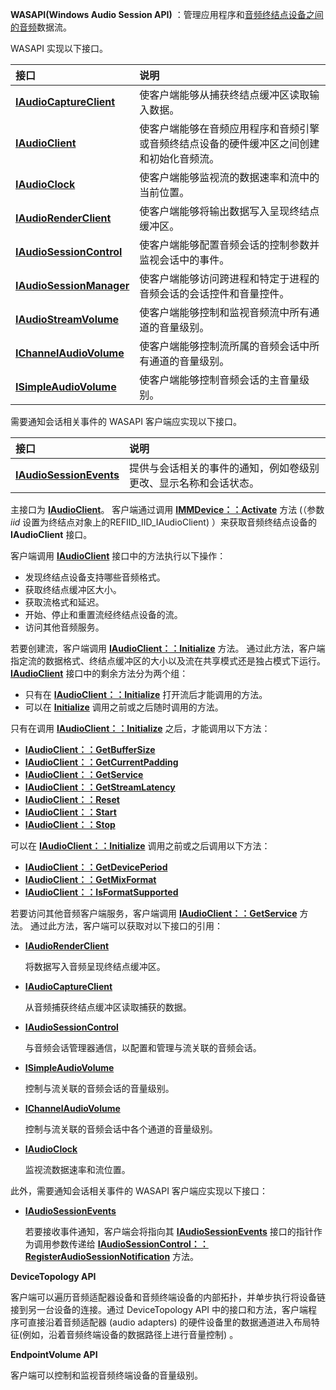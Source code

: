 **WASAPI(Windows Audio Session API)** ：管理应用程序和[音频终结点设备之间的音频](https://docs.microsoft.com/zh-cn/windows/win32/coreaudio/audio-endpoint-devices)数据流。

WASAPI 实现以下接口。

| 接口                                                         | 说明                                                         |
| :----------------------------------------------------------- | :----------------------------------------------------------- |
| [**IAudioCaptureClient**](https://docs.microsoft.com/zh-CN/windows/desktop/api/Audioclient/nn-audioclient-iaudiocaptureclient) | 使客户端能够从捕获终结点缓冲区读取输入数据。                 |
| [**IAudioClient**](https://docs.microsoft.com/zh-CN/windows/desktop/api/Audioclient/nn-audioclient-iaudioclient) | 使客户端能够在音频应用程序和音频引擎或音频终结点设备的硬件缓冲区之间创建和初始化音频流。 |
| [**IAudioClock**](https://docs.microsoft.com/zh-CN/windows/desktop/api/Audioclient/nn-audioclient-iaudioclock) | 使客户端能够监视流的数据速率和流中的当前位置。               |
| [**IAudioRenderClient**](https://docs.microsoft.com/zh-CN/windows/desktop/api/Audioclient/nn-audioclient-iaudiorenderclient) | 使客户端能够将输出数据写入呈现终结点缓冲区。                 |
| [**IAudioSessionControl**](https://docs.microsoft.com/zh-CN/windows/desktop/api/Audiopolicy/nn-audiopolicy-iaudiosessioncontrol) | 使客户端能够配置音频会话的控制参数并监视会话中的事件。       |
| [**IAudioSessionManager**](https://docs.microsoft.com/zh-CN/windows/desktop/api/Audiopolicy/nn-audiopolicy-iaudiosessionmanager) | 使客户端能够访问跨进程和特定于进程的音频会话的会话控件和音量控件。 |
| [**IAudioStreamVolume**](https://docs.microsoft.com/zh-CN/windows/desktop/api/Audioclient/nn-audioclient-iaudiostreamvolume) | 使客户端能够控制和监视音频流中所有通道的音量级别。           |
| [**IChannelAudioVolume**](https://docs.microsoft.com/zh-CN/windows/desktop/api/Audioclient/nn-audioclient-ichannelaudiovolume) | 使客户端能够控制流所属的音频会话中所有通道的音量级别。       |
| [**ISimpleAudioVolume**](https://docs.microsoft.com/zh-CN/windows/desktop/api/Audioclient/nn-audioclient-isimpleaudiovolume) | 使客户端能够控制音频会话的主音量级别。                       |

需要通知会话相关事件的 WASAPI 客户端应实现以下接口。

| 接口                                                         | 说明                                                         |
| :----------------------------------------------------------- | :----------------------------------------------------------- |
| [**IAudioSessionEvents**](https://docs.microsoft.com/zh-CN/windows/desktop/api/Audiopolicy/nn-audiopolicy-iaudiosessionevents) | 提供与会话相关的事件的通知，例如卷级别更改、显示名称和会话状态。 |



主接口为 [**IAudioClient**](https://docs.microsoft.com/zh-CN/windows/desktop/api/Audioclient/nn-audioclient-iaudioclient)。 客户端通过调用 [**IMMDevice：：Activate**](https://docs.microsoft.com/zh-CN/windows/desktop/api/Mmdeviceapi/nf-mmdeviceapi-immdevice-activate) 方法 (（参数 *iid* 设置为终结点对象上的REFIID_IID_IAudioClient) ）来获取音频终结点设备的 **IAudioClient** 接口。

客户端调用 [**IAudioClient**](https://docs.microsoft.com/zh-CN/windows/desktop/api/Audioclient/nn-audioclient-iaudioclient) 接口中的方法执行以下操作：

- 发现终结点设备支持哪些音频格式。
- 获取终结点缓冲区大小。
- 获取流格式和延迟。
- 开始、停止和重置流经终结点设备的流。
- 访问其他音频服务。

若要创建流，客户端调用 [**IAudioClient：：Initialize**](https://docs.microsoft.com/zh-CN/windows/desktop/api/Audioclient/nf-audioclient-iaudioclient-initialize) 方法。 通过此方法，客户端指定流的数据格式、终结点缓冲区的大小以及流在共享模式还是独占模式下运行。[**IAudioClient**](https://docs.microsoft.com/zh-CN/windows/desktop/api/Audioclient/nn-audioclient-iaudioclient) 接口中的剩余方法分为两个组：

- 只有在 [**IAudioClient：：Initialize**](https://docs.microsoft.com/zh-CN/windows/desktop/api/Audioclient/nf-audioclient-iaudioclient-initialize) 打开流后才能调用的方法。
- 可以在 [**Initialize**](https://docs.microsoft.com/zh-CN/windows/desktop/api/Audioclient/nf-audioclient-iaudioclient-initialize) 调用之前或之后随时调用的方法。

只有在调用 [**IAudioClient：：Initialize**](https://docs.microsoft.com/zh-CN/windows/desktop/api/Audioclient/nf-audioclient-iaudioclient-initialize) 之后，才能调用以下方法：

- [**IAudioClient：：GetBufferSize**](https://docs.microsoft.com/zh-CN/windows/desktop/api/Audioclient/nf-audioclient-iaudioclient-getbuffersize)
- [**IAudioClient：：GetCurrentPadding**](https://docs.microsoft.com/zh-CN/windows/desktop/api/Audioclient/nf-audioclient-iaudioclient-getcurrentpadding)
- [**IAudioClient：：GetService**](https://docs.microsoft.com/zh-CN/windows/desktop/api/Audioclient/nf-audioclient-iaudioclient-getservice)
- [**IAudioClient：：GetStreamLatency**](https://docs.microsoft.com/zh-CN/windows/desktop/api/Audioclient/nf-audioclient-iaudioclient-getstreamlatency)
- [**IAudioClient：：Reset**](https://docs.microsoft.com/zh-CN/windows/desktop/api/Audioclient/nf-audioclient-iaudioclient-reset)
- [**IAudioClient：：Start**](https://docs.microsoft.com/zh-CN/windows/desktop/api/Audioclient/nf-audioclient-iaudioclient-start)
- [**IAudioClient：：Stop**](https://docs.microsoft.com/zh-CN/windows/desktop/api/Audioclient/nf-audioclient-iaudioclient-stop)

可以在 [**IAudioClient：：Initialize**](https://docs.microsoft.com/zh-CN/windows/desktop/api/Audioclient/nf-audioclient-iaudioclient-initialize) 调用之前或之后调用以下方法：

- [**IAudioClient：：GetDevicePeriod**](https://docs.microsoft.com/zh-CN/windows/desktop/api/Audioclient/nf-audioclient-iaudioclient-getdeviceperiod)
- [**IAudioClient：：GetMixFormat**](https://docs.microsoft.com/zh-CN/windows/desktop/api/Audioclient/nf-audioclient-iaudioclient-getmixformat)
- [**IAudioClient：：IsFormatSupported**](https://docs.microsoft.com/zh-CN/windows/desktop/api/Audioclient/nf-audioclient-iaudioclient-isformatsupported)

若要访问其他音频客户端服务，客户端调用 [**IAudioClient：：GetService**](https://docs.microsoft.com/zh-CN/windows/desktop/api/Audioclient/nf-audioclient-iaudioclient-getservice) 方法。 通过此方法，客户端可以获取对以下接口的引用：

- [**IAudioRenderClient**](https://docs.microsoft.com/zh-CN/windows/desktop/api/Audioclient/nn-audioclient-iaudiorenderclient)

  将数据写入音频呈现终结点缓冲区。

- [**IAudioCaptureClient**](https://docs.microsoft.com/zh-CN/windows/desktop/api/Audioclient/nn-audioclient-iaudiocaptureclient)

  从音频捕获终结点缓冲区读取捕获的数据。

- [**IAudioSessionControl**](https://docs.microsoft.com/zh-CN/windows/desktop/api/Audiopolicy/nn-audiopolicy-iaudiosessioncontrol)

  与音频会话管理器通信，以配置和管理与流关联的音频会话。

- [**ISimpleAudioVolume**](https://docs.microsoft.com/zh-CN/windows/desktop/api/Audioclient/nn-audioclient-isimpleaudiovolume)

  控制与流关联的音频会话的音量级别。

- [**IChannelAudioVolume**](https://docs.microsoft.com/zh-CN/windows/desktop/api/Audioclient/nn-audioclient-ichannelaudiovolume)

  控制与流关联的音频会话中各个通道的音量级别。

- [**IAudioClock**](https://docs.microsoft.com/zh-CN/windows/desktop/api/Audioclient/nn-audioclient-iaudioclock)

  监视流数据速率和流位置。

此外，需要通知会话相关事件的 WASAPI 客户端应实现以下接口：

- [**IAudioSessionEvents**](https://docs.microsoft.com/zh-CN/windows/desktop/api/Audiopolicy/nn-audiopolicy-iaudiosessionevents)

  若要接收事件通知，客户端会将指向其 [**IAudioSessionEvents**](https://docs.microsoft.com/zh-CN/windows/desktop/api/Audiopolicy/nn-audiopolicy-iaudiosessionevents) 接口的指针作为调用参数传递给 [**IAudioSessionControl：：RegisterAudioSessionNotification**](https://docs.microsoft.com/zh-CN/windows/desktop/api/Audiopolicy/nf-audiopolicy-iaudiosessioncontrol-registeraudiosessionnotification) 方法。



**DeviceTopology API**

客户端可以遍历音频适配器设备和音频终端设备的内部拓扑，并单步执行将设备链接到另一台设备的连接。通过 DeviceTopology API 中的接口和方法，客户端程序可直接沿着音频适配器 (audio adapters) 的硬件设备里的数据通道进入布局特征(例如，沿着音频终端设备的数据路径上进行音量控制) 。



**EndpointVolume API**

客户端可以控制和监视音频终端设备的音量级别。




